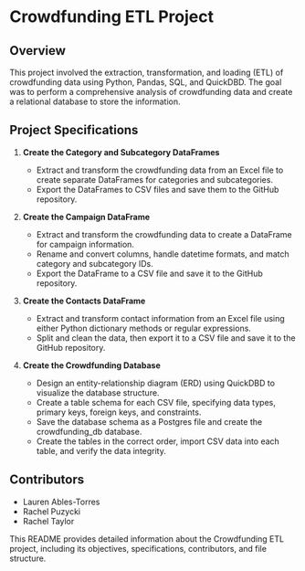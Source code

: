 # Crowdfunding ETL Project

## Overview
This project involved the extraction, transformation, and loading (ETL) of crowdfunding data using Python, Pandas, SQL, and QuickDBD. The goal was to perform a comprehensive analysis of crowdfunding data and create a relational database to store the information.

## Project Specifications
1. **Create the Category and Subcategory DataFrames**
   - Extract and transform the crowdfunding data from an Excel file to create separate DataFrames for categories and subcategories.
   - Export the DataFrames to CSV files and save them to the GitHub repository.

2. **Create the Campaign DataFrame**
   - Extract and transform the crowdfunding data to create a DataFrame for campaign information.
   - Rename and convert columns, handle datetime formats, and match category and subcategory IDs.
   - Export the DataFrame to a CSV file and save it to the GitHub repository.

3. **Create the Contacts DataFrame**
   - Extract and transform contact information from an Excel file using either Python dictionary methods or regular expressions.
   - Split and clean the data, then export it to a CSV file and save it to the GitHub repository.

4. **Create the Crowdfunding Database**
   - Design an entity-relationship diagram (ERD) using QuickDBD to visualize the database structure.
   - Create a table schema for each CSV file, specifying data types, primary keys, foreign keys, and constraints.
   - Save the database schema as a Postgres file and create the crowdfunding_db database.
   - Create the tables in the correct order, import CSV data into each table, and verify the data integrity.

## Contributors
- Lauren Ables-Torres
- Rachel Puzycki
- Rachel Taylor

This README provides detailed information about the Crowdfunding ETL project, including its objectives, specifications, contributors, and file structure.
